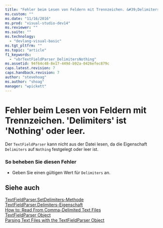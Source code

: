 ```yaml
---
title: "Fehler beim Lesen von Feldern mit Trennzeichen. &#39;Delimiters&#39; ist &#39;Nothing&#39; oder leer. | Microsoft Docs"
ms.custom: ""
ms.date: "11/16/2016"
ms.prod: "visual-studio-dev14"
ms.reviewer: ""
ms.suite: ""
ms.technology: 
  - "devlang-visual-basic"
ms.tgt_pltfrm: ""
ms.topic: "article"
f1_keywords: 
  - "vbrTextFieldParser_DelimitersNothing"
ms.assetid: 94f64c48-8e17-449d-b92a-0426efec879c
caps.latest.revision: 7
caps.handback.revision: 7
author: "stevehoag"
ms.author: "shoag"
manager: "wpickett"
---
```

# Fehler beim Lesen von Feldern mit Trennzeichen. &#39;Delimiters&#39; ist &#39;Nothing&#39; oder leer.
Der `TextFieldParser` kann nicht aus der Datei lesen, da die Eigenschaft `Delimiters` auf `Nothing` festgelegt oder leer ist.  
  
### So beheben Sie diesen Fehler  
  
-   Geben Sie einen gültigen Wert für `Delimiters` an.  
  
## Siehe auch  
 [TextFieldParser.SetDelimiters\-Methode](http://msdn.microsoft.com/de-de/21fa40ec-5866-4d0e-9fd9-c708a190dcc9)   
 [TextFieldParser.Delimiters\-Eigenschaft](http://msdn.microsoft.com/de-de/4eb18f4d-3011-40a9-b668-be93eed0444f)   
 [How to: Read From Comma\-Delimited Text Files](../../visual-basic/developing-apps/programming/drives-directories-files/how-to-read-from-comma-delimited-text-files.md)   
 [TextFieldParser Object](../../visual-basic/language-reference/objects/textfieldparser-object.md)   
 [Parsing Text Files with the TextFieldParser Object](../../visual-basic/developing-apps/programming/drives-directories-files/parsing-text-files-with-the-textfieldparser-object.md)